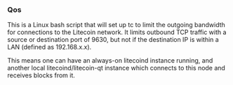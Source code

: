 ### Qos ###

This is a Linux bash script that will set up tc to limit the outgoing bandwidth for connections to the Litecoin network. It limits outbound TCP traffic with a source or destination port of 9630, but not if the destination IP is within a LAN (defined as 192.168.x.x).

This means one can have an always-on litecoind instance running, and another local litecoind/litecoin-qt instance which connects to this node and receives blocks from it.
